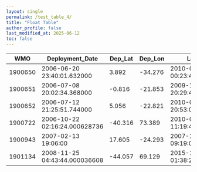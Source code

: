 ```yaml
---
layout: single
permalink: /test_table_4/
title: "Float Table"
author_profile: false
last_modified_at: 2025-06-12
toc: false
---
```

 
<table id="my-table">
  <thead>
    <tr>
      <th>WMO</th>
      <th>Deployment_Date</th>
      <th>Dep_Lat</th>
      <th>Dep_Lon</th>
      <th>Last_Date</th>
    </tr>
  </thead>
  <tbody>
    <tr>
      <td>1900650</td>
      <td>2006-06-20 23:40:01.632000</td>
      <td>3.892</td>
      <td>-34.276</td>
      <td>2010-03-12 00:23:41.280000</td>
    </tr>
    <tr>
      <td>1900651</td>
      <td>2006-07-08 20:02:34.368000</td>
      <td>-0.816</td>
      <td>-21.853</td>
      <td>2009-11-19 20:29:42.144000</td>
    </tr>
    <tr>
      <td>1900652</td>
      <td>2006-07-12 21:25:51.744000</td>
      <td>5.056</td>
      <td>-22.821</td>
      <td>2010-04-12 20:53:09</td>
    </tr>
    <tr>
      <td>1900722</td>
      <td>2006-10-22 02:16:24.000628736</td>
      <td>-40.316</td>
      <td>73.389</td>
      <td>2010-07-15 11:19:48.000005632</td>
    </tr>
    <tr>
      <td>1900943</td>
      <td>2007-02-13 19:06:00</td>
      <td>17.605</td>
      <td>-24.293</td>
      <td>2007-12-27 09:19:00.000000256</td>
    </tr>
    <tr>
      <td>1901134</td>
      <td>2008-11-25 04:43:44.000036608</td>
      <td>-44.057</td>
      <td>69.129</td>
      <td>2015-11-09 01:38:24.000002048</td>
    </tr>
  </tbody>
</table>
